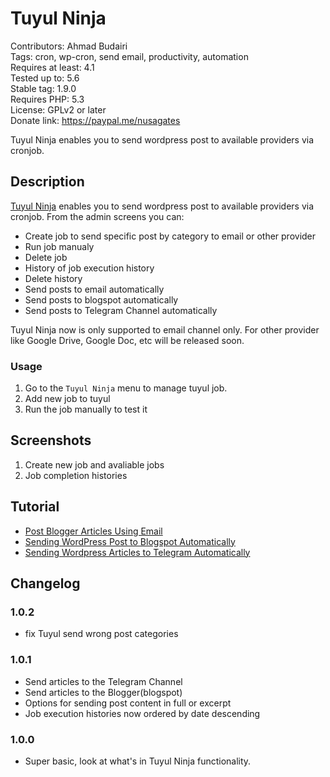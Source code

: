 # Tuyul Ninja

Contributors: Ahmad Budairi  
Tags: cron, wp-cron, send email, productivity, automation  
Requires at least: 4.1  
Tested up to: 5.6  
Stable tag: 1.9.0  
Requires PHP: 5.3  
License: GPLv2 or later  
Donate link: https://paypal.me/nusagates

Tuyul Ninja enables you to send wordpress post to available providers via cronjob.

## Description

[Tuyul Ninja](https://forum.nusagates.com/tags/tuyul-ninja/) enables you to send wordpress post to available providers via cronjob. From the admin screens you can:

 * Create job to send specific post by category to email or other provider
 * Run job manualy
 * Delete job
 * History of job execution history
 * Delete history
 * Send posts to email automatically
 * Send posts to blogspot automatically
 * Send posts to Telegram Channel automatically

Tuyul Ninja now is only supported to email channel only. For other provider like Google Drive, Google Doc, etc will be released soon.

### Usage

1. Go to the `Tuyul Ninja` menu to manage tuyul job.
2. Add new job to tuyul
3. Run the job manually to test it

## Screenshots
1. Create new job and avaliable jobs
2. Job completion histories

## Tutorial
* [Post Blogger Articles Using Email](https://forum.nusagates.com/threads/post-blogger-articles-using-email.141/)
* [Sending WordPress Post to Blogspot Automatically](https://forum.nusagates.com/threads/sending-wordpress-post-to-blogspot-automatically.140/)
* [Sending Wordpress Articles to Telegram Automatically](https://forum.nusagates.com/threads/sending-wordpress-articles-to-telegram-automatically.142/)

## Changelog ##
### 1.0.2 ###
- fix Tuyul send wrong post categories
### 1.0.1 ###
- Send articles to the Telegram Channel
- Send articles to the Blogger(blogspot)
- Options for sending post content in full or excerpt
- Job execution histories now ordered by date descending
### 1.0.0 ###
- Super basic, look at what's in Tuyul Ninja functionality.

